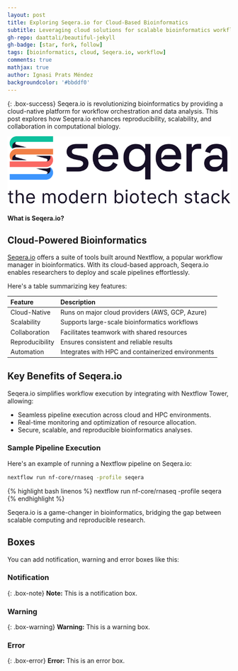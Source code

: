 ```yaml
---
layout: post
title: Exploring Seqera.io for Cloud-Based Bioinformatics
subtitle: Leveraging cloud solutions for scalable bioinformatics workflows
gh-repo: daattali/beautiful-jekyll
gh-badge: [star, fork, follow]
tags: [bioinformatics, cloud, Seqera.io, workflow]
comments: true
mathjax: true
author: Ignasi Prats Méndez
backgroundcolor: '#bbddf0'
---
```


{: .box-success}
Seqera.io is revolutionizing bioinformatics by providing a cloud-native platform for workflow orchestration and data analysis. This post explores how Seqera.io enhances reproducibility, scalability, and collaboration in computational biology.

![Seqera.io Logo](/images/seqera.png)

**What is Seqera.io?**

## Cloud-Powered Bioinformatics

[Seqera.io](https://seqera.io/) offers a suite of tools built around Nextflow, a popular workflow manager in bioinformatics. With its cloud-based approach, Seqera.io enables researchers to deploy and scale pipelines effortlessly.

Here's a table summarizing key features:

| Feature | Description |
| :------ |:----------- |
| Cloud-Native | Runs on major cloud providers (AWS, GCP, Azure) |
| Scalability | Supports large-scale bioinformatics workflows |
| Collaboration | Facilitates teamwork with shared resources |
| Reproducibility | Ensures consistent and reliable results |
| Automation | Integrates with HPC and containerized environments |

## Key Benefits of Seqera.io

Seqera.io simplifies workflow execution by integrating with Nextflow Tower, allowing:
- Seamless pipeline execution across cloud and HPC environments.
- Real-time monitoring and optimization of resource allocation.
- Secure, scalable, and reproducible bioinformatics analyses.

### Sample Pipeline Execution

Here's an example of running a Nextflow pipeline on Seqera.io:

```bash
nextflow run nf-core/rnaseq -profile seqera
```

{% highlight bash linenos %}
nextflow run nf-core/rnaseq -profile seqera
{% endhighlight %}

Seqera.io is a game-changer in bioinformatics, bridging the gap between scalable computing and reproducible research.

## Boxes
You can add notification, warning and error boxes like this:

### Notification

{: .box-note}
**Note:** This is a notification box.

### Warning

{: .box-warning}
**Warning:** This is a warning box.

### Error

{: .box-error}
**Error:** This is an error box.

